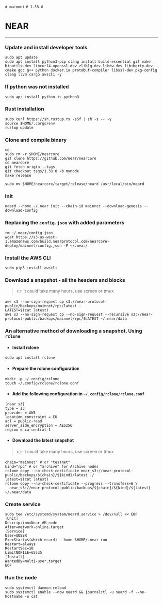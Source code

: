 `# mainnet` `# 1.38.0`
# NEAR


____


### Update and install developer tools
```
sudo apt update
sudo apt install python3-pip clang install build-essential git make binutils-dev libcurl4-openssl-dev zlib1g-dev libdw-dev libiberty-dev cmake gcc g++ python docker.io protobuf-compiler libssl-dev pkg-config clang llvm cargo awscli -y
```

### If python was not installed
```
sudo apt install python-is-python3
```

### Rust installation
```
sudo curl https://sh.rustup.rs -sSf | sh -s -- -y
source $HOME/.cargo/env
rustup update
```

### Clone and compile binary
```
cd
sudo rm -r $HOME/nearcore
git clone https://github.com/near/nearcore
cd nearcore
git fetch origin --tags
git checkout tags/1.38.0 -b mynode
make release
```
```
sudo mv $HOME/nearcore/target/release/neard /usr/local/bin/neard
```

### Init 
```
neard --home ~/.near init --chain-id mainnet --download-genesis --download-config
```

### Replacing the `config.json` with added parameters
```
rm ~/.near/config.json
wget https://s3-us-west-1.amazonaws.com/build.nearprotocol.com/nearcore-deploy/mainnet/config.json -P ~/.near/
```

### Install the AWS CLI
```
sudo pip3 install awscli
```

### Download a snapshot - all the headers and blocks
> 👉 it could take many hours, use screen or tmux
```
aws s3 --no-sign-request cp s3://near-protocol-public/backups/mainnet/rpc/latest .
LATEST=$(cat latest)
aws s3 --no-sign-request cp --no-sign-request --recursive s3://near-protocol-public/backups/mainnet/rpc/$LATEST ~/.near/data
```

### An alternative method of downloading a snapshot. Using `rclone`
- #### Install rclone
```
sudo apt install rclone
```

- #### Prepare the rclone configuration
```
mkdir -p ~/.config/rclone
touch ~/.config/rclone/rclone.conf
```
 
- #### Add the following configuration in `~/.config/rclone/rclone.conf`
```
[near_s3]
type = s3
provider = AWS
location_constraint = EU
acl = public-read
server_side_encryption = AES256
region = ca-central-1
```

- #### Download the latest snapshot
> 👉 it could take many hours, use screen or tmux
```
chain="mainnet" # or "testnet"
kind="rpc" # or "archive" for Archive nodes
rclone copy --no-check-certificate near_s3://near-protocol-public/backups/${chain}/${kind}/latest ./
latest=$(cat latest)
rclone copy --no-check-certificate --progress --transfers=6 \
  near_s3://near-protocol-public/backups/${chain}/${kind}/${latest} ~/.near/data
```

### Create service
```
sudo tee /etc/systemd/system/neard.service > /dev/null << EOF
[Unit]
Description=Near_#M_node
After=network-online.target
[Service]
User=$USER
ExecStart=$(which neard) --home $HOME/.near run
Restart=always
RestartSec=10
LimitNOFILE=65535
[Install]
WantedBy=multi-user.target
EOF
```

### Run the node
```
sudo systemctl daemon-reload
sudo systemctl enable --now neard && journalctl -u neard -f --no-hostname -o cat
```

###
```

```

